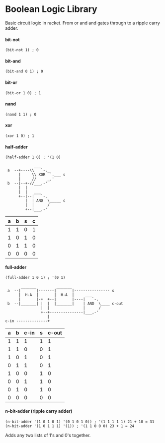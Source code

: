 # Boolean Logic Library
Basic circuit logic in racket. From or and and gates through to a ripple carry adder.

#### bit-not
`(bit-not 1) ; 0`

#### bit-and
`(bit-and 0 1) ; 0`

#### bit-or
`(bit-or 1 0) ; 1`

#### nand
`(nand 1 1) ; 0`

#### xor
`(xor 1 0) ; 1`

#### half-adder
`(half-adder 1 0) ; '(1 0)`

```
             ___
 a  --+----\\   `-._
      |     \\ XOR  `.___ s
      |     //     _,'
 b  --|--+-//___,-'
      |  |
      |  |   ___
      +--|--|   `-.      
         |  | AND  \_____ c
         |  |      /
         +--|___,-'
```

| a | b | s | c |
| - | - | - | - |
| 1 | 1 | 0 | 1 |
| 1 | 0 | 1 | 0 |
| 0 | 1 | 1 | 0 |
| 0 | 0 | 0 | 0 |

#### full-adder
`(full-adder 1 0 1) ; '(0 1)`
```
       _______         _______
 a  --|       |-------|       |---------------- s
      |  H-A  |       |  H-A  |     ___
      |       |-+  +--|       |----|   `-. 
 b  --|_______| |  |  |_______|    | AND  \____ c-out
                |  |               |      /
                +--+---------------|___,-'
                   |
c-in --------------+
```


| a | b | c-in | s | c-out |
| - | - | ---- | - | ----- |
| 1 | 1 | 1    | 1 | 1     |
| 1 | 1 | 0    | 0 | 1     |
| 1 | 0 | 1    | 0 | 1     |
| 0 | 1 | 1    | 0 | 1     |
| 1 | 0 | 0    | 1 | 0     |
| 0 | 0 | 1    | 1 | 0     |
| 0 | 1 | 0    | 1 | 0     |
| 0 | 0 | 0    | 0 | 0     |


#### n-bit-adder (ripple carry adder)
`(n-bit-adder '(1 0 1 0 1) '(0 1 0 1 0)) ; '(1 1 1 1 1) 21 + 10 = 31`
`(n-bit-adder '(1 0 1 1 1) '(1)) ; '(1 1 0 0 0) 23 + 1 = 24`

Adds any two lists of 1's and 0's together.
